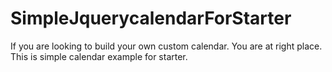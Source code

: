 # SimpleJquerycalendarForStarter
If you are looking to build your own custom calendar. You are at right place. This is simple calendar example for starter. 
